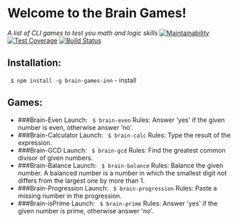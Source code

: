 # Welcome to the Brain Games!
_A list of CLI games to test you math and logic skills_
[![Maintainability](https://api.codeclimate.com/v1/badges/2599f573d8969fcd8a22/maintainability)](https://codeclimate.com/github/innapau/project-lvl1-s320/maintainability)    [![Test Coverage](https://api.codeclimate.com/v1/badges/2599f573d8969fcd8a22/test_coverage)](https://codeclimate.com/github/innapau/project-lvl1-s320/test_coverage)  [![Build Status](https://travis-ci.org/innapau/project-lvl1-s320.svg?branch=master)](https://travis-ci.org/innapau/project-lvl1-s320)

## Installation:

` $ npm install -g brain-games-inn` - install

## Games:

* ###Brain-Even
        Launch: ` $ brain-even`
        Rules: Answer 'yes' if the given number is even, otherwise answer 'no'.
* ###Brain-Calculator
        Launch: ` $ brain-calc`
        Rules: Type the result of the expression.
* ###Brain-GCD
        Launch: ` $ brain-gcd`
        Rules: Find the greatest common divisor of given numbers.
* ###Brain-Balance
        Launch: ` $ brain-balance`
        Rules: Balance the given number. A balanced number is a number in which the smallest digit not differs from the largest one by more than 1.
* ###Brain-Progression
        Launch: ` $ brain-progression`
        Rules: Paste a missing number in the progression.
* ###Brain-isPrime
        Launch: ` $ brain-prime`
        Rules: Answer 'yes' if the given number is prime, otherwise answer 'no'.
